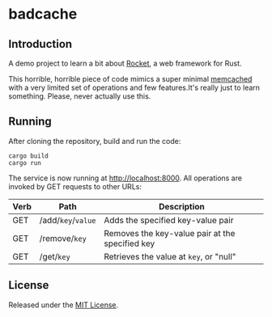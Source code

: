 # badcache

## Introduction

A demo project to learn a bit about [Rocket](https://rocket.rs), a web framework for Rust.

This horrible, horrible piece of code mimics a super minimal [memcached](https://www.memcached.org) with a very limited set of operations and few features.It's really just to learn something. Please, never actually use this.

## Running

After cloning the repository, build and run the code:

```
cargo build
cargo run
```

The service is now running at [http://localhost:8000](http://localhost:8000). All operations are invoked by GET requests to other URLs:

| Verb | Path               | Description                                     |
|------|--------------------|-------------------------------------------------|
| GET  | /add/`key`/`value` | Adds the specified key-value pair               |
| GET  | /remove/`key`      | Removes the key-value pair at the specified key |
| GET  | /get/`key`         | Retrieves the value at `key`, or "null"         |

## License

Released under the [MIT License](http://rnelson.mit-license.org).
